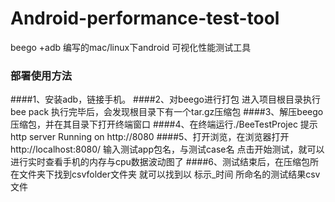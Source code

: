 # Android-performance-test-tool
beego +adb 编写的mac/linux下android 可视化性能测试工具
### 部署使用方法
####1、安装adb，链接手机。
####2、对beego进行打包 
    进入项目根目录执行 bee pack
    执行完毕后，会发现根目录下有一个tar.gz压缩包
####3、解压beego压缩包，并在其目录下打开终端窗口
####4、在终端运行./BeeTestProjec
    提示http server Running on http://8080 
####5、打开浏览，在浏览器打开http://localhost:8080/ 
    输入测试app包名，与测试case名 点击开始测试，就可以进行实时查看手机的内存与cpu数据波动图了
####6、测试结束后，在压缩包所在文件夹下找到csvfolder文件夹 就可以找到以 标示_时间 所命名的测试结果csv文件

                                         

